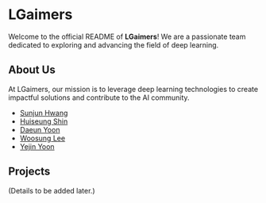 # LGaimers

Welcome to the official README of **LGaimers**! We are a passionate team dedicated to exploring and advancing the field of deep learning.

## About Us

At LGaimers, our mission is to leverage deep learning technologies to create impactful solutions and contribute to the AI community.

- [Sunjun Hwang](https://github.com/justinbrianhwang)
- [Huiseung Shin](https://github.com/huiseung5571)
- [Daeun Yoon](https://github.com/yooondaeun)
- [Woosung Lee](https://github.com/dntjddl3547)
- [Yejin Yoon](https://github.com/Y25DA)


## Projects

(Details to be added later.)

